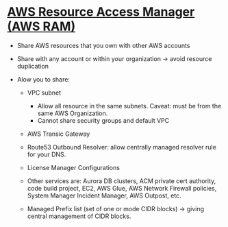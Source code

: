 # [AWS Resource Access Manager (AWS RAM)](https://docs.aws.amazon.com/ram/latest/userguide/what-is.html)



- Share AWS resources that you own with other AWS accounts

- Share with any account or within your organization -> avoid resource duplication

- Alow you to share:

  - VPC subnet

    - Allow all resource in the same subnets. Caveat: must be from the same AWS Organization.
    - Cannot share security groups and default VPC

  - AWS Transic Gateway

  - Route53 Outbound Resolver: allow centrally managed resolver rule for your DNS.

  - License Manager Configurations

  - Other services are: Aurora DB clusters, ACM private cert authority, code build project, EC2, AWS Glue, AWS Network Firewall policies, System Manager Incident Manager, AWS Outpost, etc.

  - Managed Prefix list (set of one or mode CIDR blocks)  -> giving central management of CIDR blocks.

    